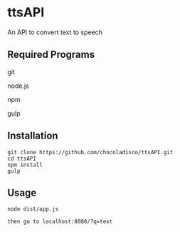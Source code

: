 # ttsAPI
An API to convert text to speech

## Required Programs ##

git

node.js

npm

gulp

## Installation ##

	git clone https://github.com/chocoladisco/ttsAPI.git
	cd ttsAPI
	npm install
	gulp

## Usage ##
  
  	node dist/app.js
	
	then go to localhost:8080/?q=text
